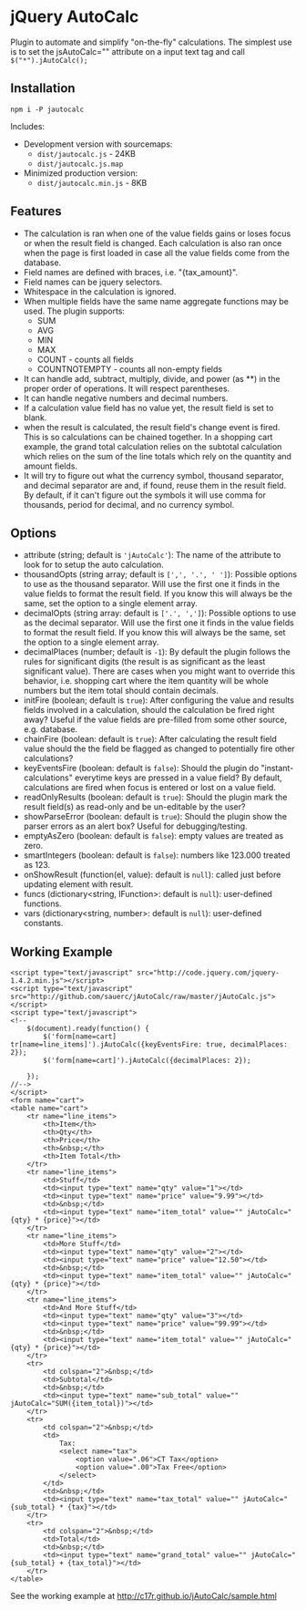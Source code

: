 # jQuery AutoCalc

Plugin to automate and simplify "on-the-fly" calculations.  The simplest use is to set the jsAutoCalc="" attribute on a input text tag and call `$("*").jAutoCalc();`

## Installation

`npm i -P jautocalc`

Includes:

- Development version with sourcemaps: 
	- `dist/jautocalc.js` - 24KB
	- `dist/jautocalc.js.map`
- Minimized production version: 
	- `dist/jautocalc.min.js` - 8KB

## Features

* The calculation is ran when one of the value fields gains or loses focus or when the result field is changed.  Each calculation is also ran once when the page is first loaded in case all the value fields come from the database.
* Field names are defined with braces, i.e. "{tax_amount}".
* Field names can be jquery selectors.
* Whitespace in the calculation is ignored.
* When multiple fields have the same name aggregate functions may be used.  The plugin supports:
	* SUM
	* AVG
	* MIN
	* MAX
	* COUNT - counts all fields
	* COUNTNOTEMPTY - counts all non-empty fields
* It can handle add, subtract, multiply, divide, and power (as **) in the proper order of operations.  It will respect parentheses.
* It can handle negative numbers and decimal numbers.
* If a calculation value field has no value yet, the result field is set to blank.
* when the result is calculated, the result field's change event is fired.  This is so calculations can be chained together.  In a shopping cart example, the grand total calculation relies on the subtotal calculation which relies on the sum of the line totals which rely on the quantity and amount fields.
* It will try to figure out what the currency symbol, thousand separator, and decimal separator are and, if found, reuse them in the result field.  By default, if it can't figure out the symbols it will use comma for thousands, period for decimal, and no currency symbol.

## Options

* attribute (string; default is `'jAutoCalc'`): The name of the attribute to look for to setup the auto calculation.
* thousandOpts (string array; default is `[',', '.', ' ']`): Possible options to use as the thousand separator.  Will use the first one it finds in the value fields to format the result field.  If you know this will always be the same, set the option to a single element array.
* decimalOpts (string array: default is `['.', ',']`): Possible options to use as the decimal separator.  Will use the first one it finds in the value fields to format the result field.  If you know this will always be the same, set the option to a single element array.
* decimalPlaces (number; default is `-1`): By default the plugin follows the rules for significant digits (the result is as significant as the least significant value).  There are cases when you might want to override this behavior, i.e. shopping cart where the item quantity will be whole numbers but the item total should contain decimals.
* initFire (boolean; default is `true`): After configuring the value and results fields involved in a calculation, should the calculation be fired right away?  Useful if the value fields are pre-filled from some other source, e.g. database.
* chainFire (boolean: default is `true`): After calculating the result field value should the the field be flagged as changed to potentially fire other calculations?
* keyEventsFire (boolean: default is `false`): Should the plugin do "instant-calculations" everytime keys are pressed in a value field?  By default, calculations are fired when focus is entered or lost on a value field.
* readOnlyResults (boolean: default is `true`): Should the plugin mark the result field(s) as read-only and be un-editable by the user?
* showParseError (boolean: default is `true`): Should the plugin show the parser errors as an alert box?  Useful for debugging/testing.
* emptyAsZero (boolean: default is `false`): empty values are treated as zero.
* smartIntegers (boolean: default is `false`): numbers like 123.000 treated as 123.
* onShowResult (function(el, value): default is `null`): called just before updating element with result.
* funcs (dictionary<string, IFunction>: default is `null`): user-defined functions.
* vars (dictionary<string, number>: default is `null`): user-defined constants.

## Working Example

    <script type="text/javascript" src="http://code.jquery.com/jquery-1.4.2.min.js"></script>
    <script type="text/javascript" src="http://github.com/sauerc/jAutoCalc/raw/master/jAutoCalc.js"></script>
    <script type="text/javascript">
    <!--
    	$(document).ready(function() {
    		$('form[name=cart] tr[name=line_items]').jAutoCalc({keyEventsFire: true, decimalPlaces: 2});
    		$('form[name=cart]').jAutoCalc({decimalPlaces: 2});

    	});
    //-->
    </script>
    <form name="cart">
	<table name="cart">
		<tr name="line_items">
			<th>Item</th>
			<th>Qty</th>
			<th>Price</th>
			<th>&nbsp;</th>
			<th>Item Total</th>
		</tr>
		<tr name="line_items">
			<td>Stuff</td>
			<td><input type="text" name="qty" value="1"></td>
			<td><input type="text" name="price" value="9.99"></td>
			<td>&nbsp;</td>
			<td><input type="text" name="item_total" value="" jAutoCalc="{qty} * {price}"></td>
		</tr>
		<tr name="line_items">
			<td>More Stuff</td>
			<td><input type="text" name="qty" value="2"></td>
			<td><input type="text" name="price" value="12.50"></td>
			<td>&nbsp;</td>
			<td><input type="text" name="item_total" value="" jAutoCalc="{qty} * {price}"></td>
		</tr>
		<tr name="line_items">
			<td>And More Stuff</td>
			<td><input type="text" name="qty" value="3"></td>
			<td><input type="text" name="price" value="99.99"></td>
			<td>&nbsp;</td>
			<td><input type="text" name="item_total" value="" jAutoCalc="{qty} * {price}"></td>
		</tr>
		<tr>
			<td colspan="2">&nbsp;</td>
			<td>Subtotal</td>
			<td>&nbsp;</td>
			<td><input type="text" name="sub_total" value="" jAutoCalc="SUM({item_total})"></td>
		</tr>
		<tr>
			<td colspan="2">&nbsp;</td>
			<td>
				Tax:
				<select name="tax">
					<option value=".06">CT Tax</option>
					<option value=".00">Tax Free</option>
				</select>
			</td>
			<td>&nbsp;</td>
			<td><input type="text" name="tax_total" value="" jAutoCalc="{sub_total} * {tax}"></td>
		</tr>
		<tr>
			<td colspan="2">&nbsp;</td>
			<td>Total</td>
			<td>&nbsp;</td>
			<td><input type="text" name="grand_total" value="" jAutoCalc="{sub_total} + {tax_total}"></td>
		</tr>
	</table>
</form>

See the working example at http://c17r.github.io/jAutoCalc/sample.html
